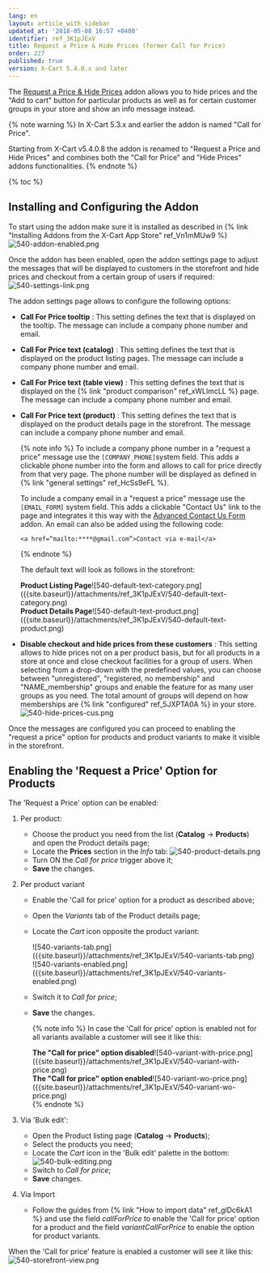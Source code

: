 ```yaml
---
lang: en
layout: article_with_sidebar
updated_at: '2018-05-08 16:57 +0400'
identifier: ref_3K1pJExV
title: Request a Price & Hide Prices (former Call for Price)
order: 227
published: true
version: X-Cart 5.4.0.x and later
---
```

The [Request a Price & Hide Prices](https://market.x-cart.com/addons/request-a-price.html) addon allows you to hide prices and the "Add to cart" button for particular products as well as for certain customer groups in your store and show an info message instead. 

{% note warning %}
In X-Cart 5.3.x and earlier the addon is named "Call for Price". 

Starting from X-Cart v5.4.0.8 the addon is renamed to "Request a Price and Hide Prices" and combines both the "Call for Price" and "Hide Prices" addons functionalities.
{% endnote %}

{% toc %}

## Installing and Configuring the Addon

To start using the addon make sure it is installed as described in {% link "Installing Addons from the X-Cart App Store" ref_Vn1mMUw9 %}
![540-addon-enabled.png]({{site.baseurl}}/attachments/ref_3K1pJExV/540-addon-enabled.png)

Once the addon has been enabled, open the addon settings page to adjust the messages that will be displayed to customers in the storefront and hide prices and checkout from a certain group of users if required:
![540-settings-link.png]({{site.baseurl}}/attachments/ref_3K1pJExV/540-settings-link.png)

The addon settings page allows to configure the following options:
* **Call For Price tooltip** : This setting defines the text that is displayed on the tooltip. The message can include a company phone number and email.
* **Call For Price text (catalog)** : This setting defines the text that is displayed on the product listing pages. The message can include a company phone number and email.
* **Call For Price text (table view)** : This setting defines the text that is displayed on the {% link "product comparison" ref_xWLlmcLL %} page. The message can include a company phone number and email.
* **Call For Price text (product)** : This setting defines the text that is displayed on the product details page in the storefront. The message can include a company phone number and email.
  
  {% note info %}
  To include a company phone number in a "request a price" message use the `[COMPANY_PHONE]`system field. This adds a clickable phone number into the form and allows to call for price directly from that very page. The phone number will be displayed as defined in {% link "general settings" ref_HcSs9eFL %}.
  
  To include a company email in a "request a price" message use the `[EMAIL_FORM]` system field. This adds a clickable "Contact Us" link to the page and integrates it this way with the [Advanced Contact Us Form](https://market.x-cart.com/addons/advanced-contact-us-form.html "Request a Price & Hide Prices") addon. An email can also be added using the following code:
  
   ```
   <a href=“mailto:****@gmail.com”>Contact via e-mail</a>
   ```
   {% endnote %}
   
   The default text will look as follows in the storefront:

   <div class="ui stackable two column grid">
     <div class="column" markdown="span"><b>Product Listing Page</b>![540-default-text-category.png]({{site.baseurl}}/attachments/ref_3K1pJExV/540-default-text-category.png)</div>
     <div class="column" markdown="span"><b>Product Details Page</b>![540-default-text-product.png]({{site.baseurl}}/attachments/ref_3K1pJExV/540-default-text-product.png)</div>
   </div>

* **Disable checkout and hide prices from these customers** : This setting allows to hide prices not on a per product basis, but for all products in a store at once and close checkout facilities for a group of users. When selecting from a drop-down with the predefined values, you can choose between "unregistered", "registered, no membership" and "NAME_membership" groups and enable the feature for as many user groups as you need. The total amount of groups will depend on how memberships are {% link "configured" ref_5JXPTA0A %} in your store.
   ![540-hide-prices-cus.png]({{site.baseurl}}/attachments/ref_3K1pJExV/540-hide-prices-cus.png)

Once the messages are configured you can proceed to enabling the "request a price" option for products and product variants to make it visible in the storefront. 

## Enabling the 'Request a Price' Option for Products

The 'Request a Price' option can be enabled:

1. Per product:
   * Choose the product you need from the list (**Catalog** -> **Products**) and open the Product details page;
   * Locate the **Prices** section in the _Info_ tab:
     ![540-product-details.png]({{site.baseurl}}/attachments/ref_3K1pJExV/540-product-details.png)
   * Turn ON the _Call for price_ trigger above it;
   * **Save** the changes.
   
2. Per product variant
   * Enable the 'Call for price' option for a product as described above;
   * Open the _Variants_ tab of the Product details page;
   * Locate the _Cart_ icon opposite the product variant:
     <div class="ui stackable two column grid">
       <div class="column" markdown="span">![540-variants-tab.png]({{site.baseurl}}/attachments/ref_3K1pJExV/540-variants-tab.png)</div>
       <div class="column" markdown="span">![540-variants-enabled.png]({{site.baseurl}}/attachments/ref_3K1pJExV/540-variants-enabled.png)</div>
     </div>
   * Switch it to _Call for price_;
   * **Save** the changes.
      
     {% note info %}
     In case the 'Call for price' option is enabled not for all variants available a customer will see it like this:
     <div class="ui stackable two column grid">
       <div class="column" markdown="span"><b>The "Call for price" option disabled</b>![540-variant-with-price.png]({{site.baseurl}}/attachments/ref_3K1pJExV/540-variant-with-price.png)</div>
       <div class="column" markdown="span"><b>The "Call for price" option enabled</b>![540-variant-wo-price.png]({{site.baseurl}}/attachments/ref_3K1pJExV/540-variant-wo-price.png)</div>
      </div>
     {% endnote %}
   
3. Via 'Bulk edit':
   * Open the Product listing page (**Catalog** -> **Products**);
   * Select the products you need;
   * Locate the _Cart_ icon in the 'Bulk edit' palette in the bottom:
     ![540-bulk-editing.png]({{site.baseurl}}/attachments/ref_3K1pJExV/540-bulk-editing.png)
   * Switch to _Call for price_;
   * **Save** changes.

4. Via Import
   * Follow the guides from {% link "How to import data" ref_glDc6kA1 %} and use the field _callForPrice_ to enable the 'Call for price' option for a product and the field _variantCallForPrice_ to enable the option for product variants.
   
   
When the 'Call for price' feature is enabled a customer will see it like this:
![540-storefront-view.png]({{site.baseurl}}/attachments/ref_3K1pJExV/540-storefront-view.png)
